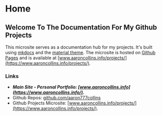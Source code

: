 # Home

## Welcome To The Documentation For My Github Projects
This microsite serves as a documentation hub for my projects. It's built using [mkdocs](https://www.mkdocs.org/) and the [material theme](https://squidfunk.github.io/mkdocs-material/). The microsite is hosted on [Github Pages](https://pages.github.com/) and is available at [www.aaroncollins.info/projects/](https://www.aaroncollins.info/projects/).

### Links
- ***Main Site - Personal Portfolio: [www.aaroncollins.info](https://www.aaroncollins.info/).***
- Github Repos: [github.com/aaron777collins](https://github.com/aaron777collins?tab=repositories)
- Github Projects Microsite: [www.aaroncollins.info/projects/](https://www.aaroncollins.info/projects/).
